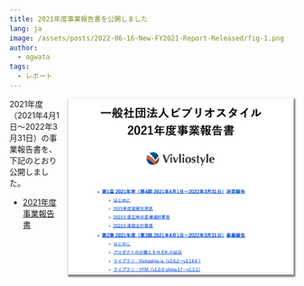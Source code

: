 ```yaml
---
title: 2021年度事業報告書を公開しました
lang: ja
image: /assets/posts/2022-06-16-New-FY2021-Report-Released/fig-1.png
author:
  - ogwata
tags:
  - レポート
---
```

<div style="float: right; margin: 0 0 1em 1em;"><img src="/assets/posts/2022-06-16-New-FY2021-Report-Released/fig-1.png" alt="2021年度事業報告書を公開しました" style="width: 400px; box-shadow: 1px 2px 2.5px 1.5px grey;" /></div>


2021年度（2021年4月1日〜2022年3月31日）の事業報告書を、下記のとおり公開しました。

-  [2021年度事業報告書](https://vivliostyle.org/ja/about-us/#2021%E5%B9%B4%E5%BA%A6%E4%BA%8B%E6%A5%AD%E5%A0%B1%E5%91%8A%E6%9B%B8)

